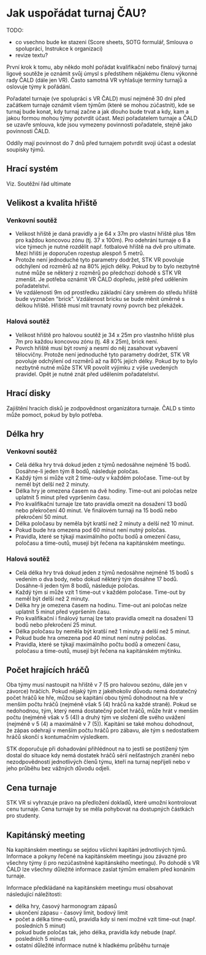 # Jak uspořádat turnaj ČAU?

TODO:
- co vsechno bude ke stazeni (Score sheets, SOTG formulář, Smlouva o spolupráci, Instrukce k organizaci)
- revize textu?

První krok k tomu, aby někdo mohl pořádat kvalifikační nebo finálový turnaj ligové soutěže je oznámit svůj úmysl s předstihem nějakému členu výkonné rady ČALD (dále jen VR). Často samotná VR vyhlašuje termíny turnajů a oslovuje týmy k pořádání.

Pořadatel turnaje (ve spolupráci s VR ČALD) musí nejméně 30 dní před začátkem turnaje oznámit všem týmům (které se mohou zúčastnit), kde se turnaj bude konat, kdy turnaj začne a jak dlouho bude trvat a kdy, kam a jakou formou mohou týmy potvrdit účast. Mezi pořadatelem turnaje a ČALD se uzavře smlouva, kde jsou vymezeny povinnosti pořadatele, stejně jako povinnosti ČALD.
 
Oddíly mají povinnost do 7 dnů před turnajem potvrdit svoji účast a odeslat soupisky týmů.

## Hrací systém

Viz. Soutěžní řád ultimate

## Velikost a kvalita hřiště

### Venkovní soutěž

- Velikost hřiště je daná pravidly a je 64 x 37m pro vlastní hřiště plus 18m pro každou koncovou zónu (tj. 37 x 100m). Pro odehrání turnaje o 8 a více týmech je nutné rozdělit např. fotbalové hřiště na dvě pro ultimate. Mezi hřišti je doporučen rozestup alespoň 5 metrů.
- Protože není jednoduché tyto parametry dodržet, STK VR povoluje odchýlení od rozměrů až na 80% jejich délky. Pokud by to bylo nezbytně nutné může se některý z rozměrů po předchozí dohodě s STK VR zmenšit. Je potřeba oznámit VR ČALD dopředu, ještě před udělením pořadatelství.
- Ve vzdálenosti 9m od prostředku základní čáry směrem do středu hřiště bude vyznačen "brick". Vzdálenost bricku se bude měnit úměrně s délkou hřiště. Hřiště musí mít travnatý rovný povrch bez překážek.

### Halová soutěž

- Velikost hřiště pro halovou soutěž je 34 x 25m pro vlastního hřiště plus 7m pro každou koncovou zónu (tj. 48 x 25m), brick není.
- Povrch hřiště musí být rovný a nesmí do něj zasahovat vybavení tělocvičny. Protože není jednoduché tyto parametry dodržet, STK VR povoluje odchýlení od rozměrů až na 80% jejich délky. Pokud by to bylo nezbytně nutné může STK VR povolit výjimku z výše uvedených pravidel. Opět je nutné znát před udělením pořadatelství.

## Hrací disky

Zajištění hracích disků je zodpovědnost organizátora turnaje. ČALD s tímto může pomoct, pokud by bylo potřeba.

## Délka hry

### Venkovní soutěž

- Celá délka hry trvá dokud jeden z týmů nedosáhne nejméně 15 bodů. Dosáhne-li jeden tým 8 bodů, následuje poločas.
- Každý tým si může vzít 2 time-outy v každém poločase. Time-out by neměl být delší než 2 minuty.
- Délka hry je omezena časem na dvě hodiny. Time-out ani poločas nelze uplatnit 5 minut před vypršením času.
- Pro kvalifikační turnaje lze tato pravidla omezit na dosažení 13 bodů nebo překročení 40 minut. Ve finálovém turnaji na 15 bodů nebo překročení 50 minut.
- Délka poločasu by neměla být kratší než 2 minuty a delší než 10 minut.
- Pokud bude hra omezena pod 60 minut není nutný poločas.
- Pravidla, které se týkají maximálního počtu bodů a omezení času, poločasu a time-outů, musejí být řečena na kapitánském meetingu.

### Halová soutěž

- Celá délka hry trvá dokud jeden z týmů nedosáhne nejméně 15 bodů s vedením o dva body, nebo dokud některý tým dosáhne 17 bodů. Dosáhne-li jeden tým 8 bodů, následuje poločas.
- Každý tým si může vzít 1 time-out v každém poločase. Time-out by neměl být delší než 2 minuty.
- Délka hry je omezena časem na hodinu. Time-out ani poločas nelze uplatnit 5 minut před vypršením času.
- Pro kvalifikační i finálový turnaj lze tato pravidla omezit na dosažení 13 bodů nebo překročení 25 minut.
- Délka poločasu by neměla být kratší než 1 minuty a delší než 5 minut.
- Pokud bude hra omezena pod 40 minut není nutný poločas.
- Pravidla, které se týkají maximálního počtu bodů a omezení času, poločasu a time-outů, musejí být řečena na kapitánském mýtinku.

## Počet hrajících hráčů

Oba týmy musí nastoupit na hřiště v 7 (5 pro halovou sezónu, dále jen v závorce) hráčích. Pokud nějaký tým z jakéhokoliv důvodu nemá dostatečný počet hráčů ke hře, můžou se kapitáni obou týmů dohodnout na hře v menším počtu hráčů (nejméně však 5 (4) hráčů na každé straně). Pokud se nedohodnou, tým, který nemá dostatečný počet hráčů, může hrát v menším počtu (nejméně však v 5 (4)) a druhý tým ve složení dle svého uvážení (nejméně v 5 (4) a maximálně v 7 (5)). Kapitáni se také mohou dohodnout, že zápas odehrají v menším počtu hráčů pro zábavu, ale tým s nedostatkem hráčů skončí s kontumačním výsledkem.
 
STK doporučuje při dohadování přihlédnout na to jestli se postižený tým dostal do situace kdy nemá dostatek hráčů sérií nešťastných zranění nebo nezodpovědností jednotlivých členů týmu, kteří na turnaj nepřijeli nebo v jeho průběhu bez vážných důvodu odjeli.

## Cena turnaje

STK VR si vyhrazuje právo na předložení dokladů, které umožní kontrolovat cenu turnaje. Cena turnaje by se měla pohybovat na dostupných částkách pro studenty.

## Kapitánský meeting

Na kapitánském meetingu se sejdou všichni kapitáni jednotlivých týmů. Informace a pokyny řečené na kapitánském meetingu jsou závazné pro všechny týmy (i pro nezúčastněné kapitánského meetingu). Po dohodě s VR ČALD lze všechny důležité informace zaslat týmům emailem před konáním turnaje.
 
Informace předkládané na kapitánském meetingu musí obsahovat následující náležitosti:
- délka hry, časový harmonogram zápasů
- ukončení zápasu - časový limit, bodový limit
- počet a délka time-outů, pravidla kdy si není možné vzít time-out (např. posledních 5 minut)
- pokud bude poločas tak, jeho délka, pravidla kdy nebude (např. posledních 5 minut)
- ostatní důležité informace nutné k hladkému průběhu turnaje
